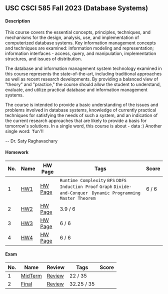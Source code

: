 ## USC CSCI 585 Fall 2023 (Database Systems)

#### Description
  This course covers the essential concepts, principles, techniques, and mechanisms for the design, analysis, use, and implementation of computerized database systems. Key information management concepts and techniques are examined: information modeling and representation; information interfaces - access, query, and manipulation, implementation structures, and issues of distribution.

  The database and information management system technology examined in this course represents the state-of-the-art, including traditional approaches as well as recent research developments. By providing a balanced view of "theory" and "practice," the course should allow the student to understand, evaluate, and utilize practical database and information management systems.

  The course is intended to provide a basic understanding of the issues and problems involved in database systems, knowledge of currently practical techniques for satisfying the needs of such a system, and an indication of the current research approaches that are likely to provide a basis for tomorrow's solutions.
In a single word, this course is about - data :) Another single word: 'fun'!!

  -- Dr. Saty Raghavachary


  #### Homework

|No.|    Name    |HW Page|Tags|Score|
|---|------------|--------|----|-----|
|1|[HW1](https://github.com/MeerzaA/CSCI_585/blob/main/Homeworks/Assignment_01/)|[HW Page](https://github.com/MeerzaA/CSCI_585/blob/main/Homeworks/Assignment_01/CSCI585_Fall23_HW1.jpeg) | `Runtime Complexity` `BFS` `DDFS` `Induction Proof` `Graph` `Divide-and-Conquer ` `Dynamic Programming` `Master Theorem`|6 / 6|
|2|[HW2](https://github.com/MeerzaA/CSCI_585/blob/main/Homeworks/Assignment_02/)|[HW Page](https://github.com/MeerzaA/CSCI_585/blob/main/Homeworks/Assignment_02/CSCI585_Fall23_HW2.jpeg) |3.9 / 6|
|3|[HW3](https://github.com/MeerzaA/CSCI_585/blob/main/Homeworks/Assignment_03/)|[HW Page](https://github.com/MeerzaA/CSCI_585/blob/main/Homeworks/Assignment_03/CSCI585_Fall23_HW3.jpeg) |6 / 6|
|4|[HW4](https://github.com/MeerzaA/CSCI_585/blob/main/Homeworks/Assignment_04/)|[HW Page](https://github.com/MeerzaA/CSCI_585/blob/main/Homeworks/Assignment_04/CSCI585_Fall23_HW4_ML.jpeg) |6 / 6|



#### Exam

|No.|    Name    |Review|Tags|Score|
|---|------------|--------|----|---|
|1|[MidTerm](https://github.com/MeerzaA/CSCI_585/tree/main/Exams/CSCI585_Midterm_Fall_2023)|[Review](https://github.com/MeerzaA/CSCI_585/blob/main/Exams/CSCI585_Midterm_Fall_2023/CSCI585_Midterm_Review.pdf) |22 / 35|
|2|[Final](https://github.com/MeerzaA/CSCI_585/tree/main/Exams/CSCI585_Final_Fall_2023)|[Review](https://github.com/MeerzaA/CSCI_585/blob/main/Exams/CSCI585_Final_Fall_2023/CSCI585_Final_Review.pdf) |32.25 / 35|
